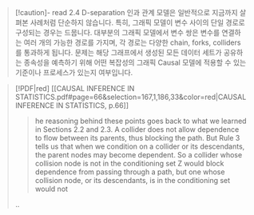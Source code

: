 
>[!caution]- read 
>2.4 D-separation 인과 관계 모델은 일반적으로 지금까지 살펴본 사례처럼 단순하지 않습니다. 특히, 그래픽 모델이 변수 사이의 단일 경로로 구성되는 경우는 드뭅니다. 대부분의 그래픽 모델에서 변수 쌍은 변수를 연결하는 여러 개의 가능한 경로를 가지며, 각 경로는 다양한 chain, forks, colliders를 통과하게 됩니다. 문제는 해당 그래프에서 생성된 모든 데이터 세트가 공유하는 종속성을 예측하기 위해 어떤 복잡성의 그래픽 Causal 모델에 적용할 수 있는 기준이나 프로세스가 있는지 여부입니다.


> [!PDF|red] [[CAUSAL INFERENCE IN STATISTICS.pdf#page=66&selection=167,1,186,33&color=red|CAUSAL INFERENCE IN STATISTICS, p.66]]
> > he reasoning behind these points goes back to what we learned in Sections 2.2 and 2.3. A collider does not allow dependence to flow between its parents, thus blocking the path. But Rule 3 tells us that when we condition on a collider or its descendants, the parent nodes may become dependent. So a collider whose collision node is not in the conditioning set Z would block dependence from passing through a path, but one whose collision node, or its descendants, is in the conditioning set would not
> 
> ..






